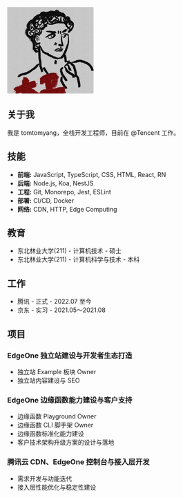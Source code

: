 <img src='./image/profile.jpeg' width='200'/>

## 关于我

我是 tomtomyang，全栈开发工程师，目前在 @Tencent 工作。

## 技能
- **前端:** JavaScript, TypeScript, CSS, HTML, React, RN
- **后端:** Node.js, Koa, NestJS
- **工程:** Git, Monorepo, Jest, ESLint
- **部署:** CI/CD, Docker
- **网络:** CDN, HTTP, Edge Computing

## 教育
- 东北林业大学(211) - 计算机技术 - 硕士
- 东北林业大学(211) - 计算机科学与技术 - 本科

## 工作
- 腾讯 - 正式 - 2022.07 至今
- 京东 - 实习 - 2021.05～2021.08

## 项目
### EdgeOne 独立站建设与开发者生态打造
- 独立站 Example 板块 Owner
- 独立站内容建设与 SEO

### EdgeOne 边缘函数能力建设与客户支持
- 边缘函数 Playground Owner
- 边缘函数 CLI 脚手架 Owner
- 边缘函数标准化能力建设
- 客户技术架构升级方案的设计与落地

### 腾讯云 CDN、EdgeOne 控制台与接入层开发
- 需求开发与功能迭代
- 接入层性能优化与稳定性建设
